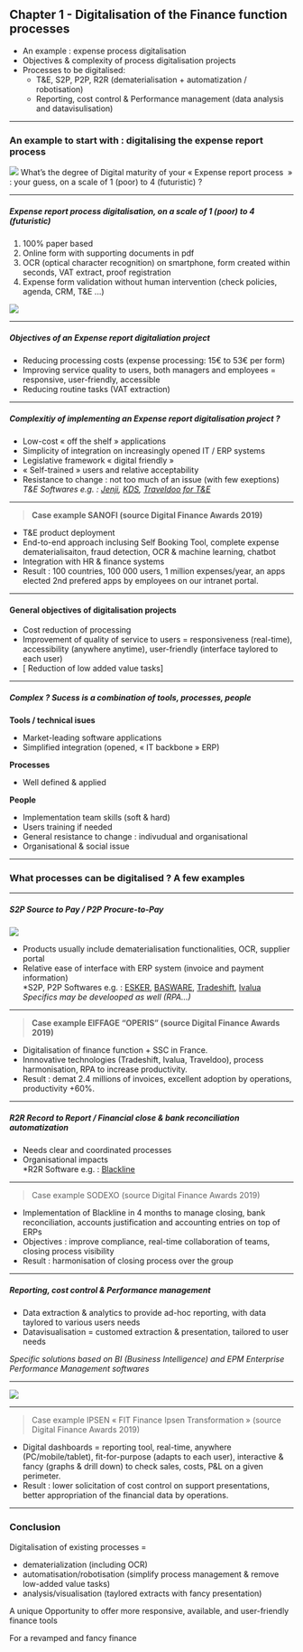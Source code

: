 ## Chapter 1 - Digitalisation of the Finance function processes

- An example : expense process digitalisation
- Objectives & complexity of process digitalisation projects
- Processes to be digitalised:
  - T&E, S2P, P2P, R2R (dematerialisation + automatization / robotisation)
  - Reporting, cost control & Performance management (data analysis and datavisulisation) 

----

### An example to start with : digitalising the expense report process

<img src="images/expense9.jpg" style="background:none; border:none; box-shadow:none;"/>
What’s  the degree of Digital maturity of your « Expense report process  » : your guess, on a scale of 1 (poor) to 4 (futuristic) ?

----

##### Expense report process digitalisation, on a scale of 1 (poor) to 4 (futuristic)

1. 100% paper based
2. Online form with supporting documents in pdf
3. OCR (optical character recognition) on smartphone, form created within seconds, VAT extract, proof registration
4. Expense form validation without human intervention (check policies, agenda, CRM, T&E ...)
<img src="images/Jenji.png" style="background:none; border:none; box-shadow:none;"/>

----

##### Objectives of an Expense report digitaliation project

- Reducing processing costs (expense processing: 15€ to 53€ per form) 
- Improving service quality to users, both managers and employees = responsive, user-friendly, accessible
- Reducing routine tasks (VAT extraction)   

----

##### Complexitiy of implementing an Expense report digitalisation project ? 

- Low-cost « off the shelf »  applications 
- Simplicity of integration on increasingly opened IT / ERP systems 
- Legislative framework « digital friendly » 
- « Self-trained » users and relative acceptability
- Resistance to change : not too much of an issue (with few exeptions)    
*T&E Softwares e.g. : [Jenji](https://jenji.io/en), [KDS](https://www.kds.fr/), [Traveldoo for T&E](https://www.traveldoo.com/)*

----

> **Case example SANOFI (source Digital Finance Awards 2019)**   

- T&E product deployment
- End-to-end approach inclusing Self Booking Tool, complete expense dematerialisaiton, fraud detection, OCR & machine learning, chatbot 
- Integration with HR & finance systems  
- Result : 100 countries, 100 000 users, 1 million expenses/year, an apps elected 2nd prefered apps by employees on our intranet portal.

----

#### General objectives of digitalisation projects   
- Cost reduction of processing
- Improvement of quality of service to users = responsiveness (real-time), accessibility (anywhere anytime), user-friendly (interface taylored to each user)
- [ Reduction of low added value tasks] 

----

##### Complex ? Sucess is a combination of tools, processes, people    

**Tools / technical isues**    
- Market-leading software applications
- Simplified integration (opened, « IT backbone » ERP)

**Processes**    
- Well defined & applied

**People**    
- Implementation team skills (soft & hard)
- Users training if needed
- General resistance to change : indivudual and organisational
- Organisational & social issue

----

### What processes can be digitalised ? A few examples

----

##### S2P Source to Pay / P2P Procure-to-Pay     

<img src="images/p2p1.jpg" style="background:none; border:none; box-shadow:none;"/>

- Products usually include dematerialisation functionalities, OCR, supplier portal
- Relative ease of interface with ERP system (invoice and payment information)    
*S2P, P2P Softwares e.g. : [ESKER](https://www.esker.co.uk/), [BASWARE](https://www.basware.com/en-gb), [Tradeshift](https://tradeshift.com/), [Ivalua](https://fr.ivalua.com/)    
*Specifics may be develooped as well (RPA...)*

----

> **Case example EIFFAGE “OPERIS” (source Digital Finance Awards 2019)**   

- Digitalisation of finance function + SSC in France. 
- Innnovative technologies (Tradeshift, Ivalua, Traveldoo), process harmonisation, RPA to increase productivity. 
- Result : demat 2.4 millions of invoices, excellent adoption by operations, productivity +60%.

----

##### R2R Record to Report / Financial close & bank reconciliation automatization    

- Needs clear and coordinated processes
- Organisational impacts      
*R2R Software e.g. : [Blackline](https://www.blackline.com/)
----

> Case example SODEXO (source Digital Finance Awards 2019)   

- Implementation of Blackline in 4 months to manage closing, bank reconciliation, accounts justification and accounting entries on top of ERPs
- Objectives : improve compliance, real-time collaboration of teams, closing process visibility
- Result : harmonisation of closing process over the group

----

##### Reporting, cost control & Performance management 

- Data extraction & analytics to provide ad-hoc reporting, with data taylored to various users needs
- Datavisualisation = customed extraction & presentation, tailored to user needs    

*Specific solutions based on BI (Business Intelligence) and EPM Enterprise Performance Management softwares* 

----

<img src="images/bi2.jpg" style="background:none; border:none; box-shadow:none;"/>

----

> Case example IPSEN « FIT Finance Ipsen Transformation » (source Digital Finance Awards 2019)

- Digital dashboards = reporting tool, real-time, anywhere (PC/mobile/tablet), fit-for-purpose (adapts to each user), interactive & fancy (graphs & drill down) to check sales, costs, P&L on a given perimeter.
- Result : lower solicitation of cost control on support presentations, better appropriation of the financial data by operations.

----

### Conclusion   

Digitalisation of existing processes = 
- dematerialization (including OCR) 
- automatisation/robotisation (simplify process management & remove low-added value tasks)
- analysis/visualisation (taylored extracts with fancy presentation)    

A unique Opportunity to offer more responsive, available, and user-friendly finance tools

For a revamped and fancy finance
